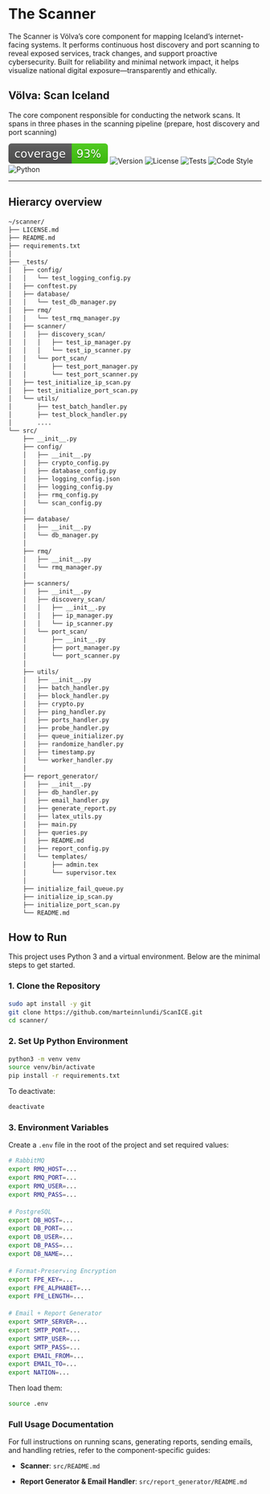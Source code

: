 # The Scanner

The Scanner is Völva’s core component for mapping Iceland’s internet-facing systems. It performs continuous host discovery and port scanning to reveal exposed services, track changes, and support proactive cybersecurity. Built for reliability and minimal network impact, it helps visualize national digital exposure—transparently and ethically.

## Völva: Scan Iceland 

The core component responsible for conducting the network scans. It spans in three phases in the scanning pipeline (prepare, host discovery and port scanning)

![Coverage](.github/img/coverage.svg)
![Version](https://img.shields.io/github/v/tag/volvan/scanner?label=version)
![License](https://img.shields.io/badge/license-Custom--Academic--Use-blue)
![Tests](https://img.shields.io/github/actions/workflow/status/volvan/scanner/tests.yml?branch=main&label=tests)
![Code Style](https://img.shields.io/github/actions/workflow/status/volvan/scanner/formatting.yml?branch=main&label=pep8)
![Python](https://img.shields.io/badge/python-3.11-blue)

---


## Hierarcy overview 

```t
~/scanner/
├── LICENSE.md
├── README.md
├── requirements.txt
│
├── _tests/
│   ├── config/
│   │   └── test_logging_config.py
│   ├── conftest.py
│   ├── database/
│   │   └── test_db_manager.py
│   ├── rmq/
│   │   └── test_rmq_manager.py
│   ├── scanner/
│   │   ├── discovery_scan/
│   │   │   ├── test_ip_manager.py
│   │   │   └── test_ip_scanner.py
│   │   └── port_scan/
│   │       ├── test_port_manager.py
│   │       └── test_port_scanner.py
│   ├── test_initialize_ip_scan.py
│   ├── test_initialize_port_scan.py
│   └── utils/
│       ├── test_batch_handler.py
│       ├── test_block_handler.py
│       ....
└── src/
    ├── __init__.py
    ├── config/
    │   ├── __init__.py
    │   ├── crypto_config.py
    │   ├── database_config.py
    │   ├── logging_config.json
    │   ├── logging_config.py
    │   ├── rmq_config.py
    │   └── scan_config.py
    │
    ├── database/
    │   ├── __init__.py
    │   └── db_manager.py
    │
    ├── rmq/
    │   ├── __init__.py
    │   └── rmq_manager.py
    │
    ├── scanners/
    │   ├── __init__.py
    │   ├── discovery_scan/
    │   │   ├── __init__.py
    │   │   ├── ip_manager.py
    │   │   └── ip_scanner.py
    │   └── port_scan/
    │       ├── __init__.py
    │       ├── port_manager.py
    │       └── port_scanner.py
    │
    ├── utils/
    │   ├── __init__.py
    │   ├── batch_handler.py
    │   ├── block_handler.py
    │   ├── crypto.py
    │   ├── ping_handler.py
    │   ├── ports_handler.py
    │   ├── probe_handler.py
    │   ├── queue_initializer.py
    │   ├── randomize_handler.py
    │   ├── timestamp.py
    │   └── worker_handler.py
    │
    ├── report_generator/
    │   ├── __init__.py
    │   ├── db_handler.py
    │   ├── email_handler.py
    │   ├── generate_report.py
    │   ├── latex_utils.py
    │   ├── main.py
    │   ├── queries.py
    │   ├── README.md
    │   ├── report_config.py
    │   └── templates/
    │       ├── admin.tex
    │       └── supervisor.tex
    │
    ├── initialize_fail_queue.py
    ├── initialize_ip_scan.py
    ├── initialize_port_scan.py
    └── README.md

```
## How to Run

This project uses Python 3 and a virtual environment. Below are the minimal steps to get started.

### 1. Clone the Repository

```bash
sudo apt install -y git
git clone https://github.com/marteinnlundi/ScanICE.git
cd scanner/
```

### 2. Set Up Python Environment

```bash
python3 -m venv venv
source venv/bin/activate
pip install -r requirements.txt
```

To deactivate:

```bash
deactivate
```

### 3. Environment Variables

Create a `.env` file in the root of the project and set required values:

```bash
# RabbitMQ
export RMQ_HOST=...
export RMQ_PORT=...
export RMQ_USER=...
export RMQ_PASS=...

# PostgreSQL
export DB_HOST=...
export DB_PORT=...
export DB_USER=...
export DB_PASS=...
export DB_NAME=...

# Format-Preserving Encryption
export FPE_KEY=...
export FPE_ALPHABET=...
export FPE_LENGTH=...

# Email + Report Generator
export SMTP_SERVER=...
export SMTP_PORT=...
export SMTP_USER=...
export SMTP_PASS=...
export EMAIL_FROM=...
export EMAIL_TO=...
export NATION=...
```

Then load them:

```bash
source .env
```

### Full Usage Documentation

For full instructions on running scans, generating reports, sending emails, and handling retries, refer to the component-specific guides:

- **Scanner**: `src/README.md`
    
- **Report Generator & Email Handler**: `src/report_generator/README.md`
    
